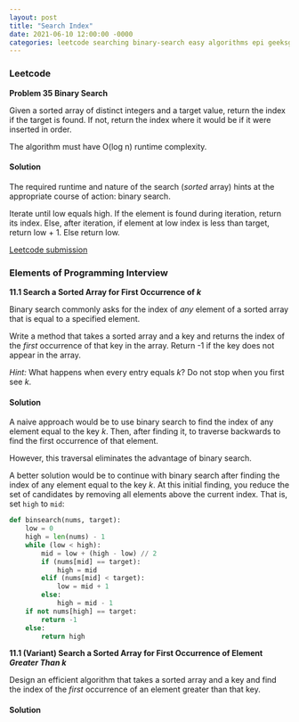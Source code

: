 ```yaml
---
layout: post
title: "Search Index"
date: 2021-06-10 12:00:00 -0000
categories: leetcode searching binary-search easy algorithms epi geeksgeeks
---
```


### Leetcode

**Problem 35 Binary Search** 

Given a sorted array of distinct integers and a target value, return the index if the target is found. If not, return the index where it would be if it were inserted in order.

The algorithm must have O(log n) runtime complexity.

#### Solution

The required runtime and nature of the search (*sorted* array) hints at the appropriate course of action: binary search.

Iterate until low equals high. If the element is found during iteration, return its index. Else, after iteration, if element at low index is less than target, return low + 1. Else return low.



[Leetcode submission](https://leetcode.com/submissions/detail/507525508/)

### Elements of Programming Interview

**11.1 Search a Sorted Array for First Occurrence of *k***

Binary search commonly asks for the index of *any* element of a sorted array that is equal to a specified element.

Write a method that takes a sorted array and a key and returns the index of the *first* occurrence of that key in the array. Return -1 if the key does not appear in the array.

*Hint:* What happens when every entry equals *k*? Do not stop when you first see *k*.

#### Solution

A naive approach would be to use binary search to find the index of any element equal to the key *k*. Then, after finding it, to traverse backwards to find the first occurrence of that element.

However, this traversal eliminates the advantage of binary search.

A better solution would be to continue with binary search after finding the index of any element equal to the key *k*. At this initial finding, you reduce the set of candidates by removing all elements above the current index. That is, set `high` to `mid`:

```python
def binsearch(nums, target):
    low = 0
    high = len(nums) - 1
    while (low < high):
        mid = low + (high - low) // 2
        if (nums[mid] == target):
            high = mid
        elif (nums[mid] < target):
            low = mid + 1
        else:
            high = mid - 1
    if not nums[high] == target:
        return -1
    else:
        return high
```

**11.1 (Variant) Search a Sorted Array for First Occurrence of Element *Greater Than* *k***

Design an efficient algorithm that takes a sorted array and a key and find the index of the *first* occurrence of an element greater than that key. 

#### Solution

